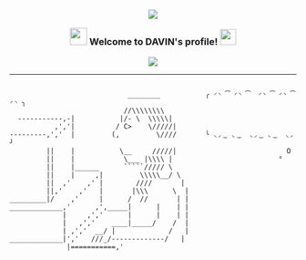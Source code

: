 <h3 align="center">

![](https://capsule-render.vercel.app/api?type=waving&color=gradient&height=100&section=header)

  <img src="https://camo.githubusercontent.com/5bbf8ca61ef5f92684489ace45ad6f45984fff87a621040c62b1fe31e3005ff9/687474703a2f2f692e696d6775722e636f6d2f436a34724d72532e676966" width="30">
  Welcome to DAVIN's profile!
  <img src="https://media.giphy.com/media/hvRJCLFzcasrR4ia7z/giphy.gif" width="28">
</h3>
<p align="center">
  <a href="https://github.com/CodeWhiteWeb/CodeWhiteWeb"><img src="https://readme-typing-svg.herokuapp.com?color=%2336BCF7&center=true&vCenter=true&lines=Hi+%2C+welcome+to+my+Github+page;;I+am+dav1n9;I+am+a+student;I’m+currently+learning+: + ...;I’m+open+to+collaborate+with+anyone;??+Lover+%3C3"></a>
</p>

---


``` 

                             ________           ╭ ◜◝ ͡ ◜◝ ͡  ◜◝ ͡ ◜◝ ͡  ◜◝ ╮
                            //\\\\\\\\             
  -----------,-|           |/- \  \\\\\|  
           ,','|          / C>    \/////| 
---------,','  |         (,         \////       ╰ ◟◞ ͜  ◟ ͜   ◟◞ ͜  ◟ ͜   ◟◞ ╯
         ||    |           \__     /////|                           O
         ||    |            \___ |\\\\ |                          °
         ||    |______      `````///// \
         ||    |     ,|         \\\\\__/ \
         ||  ,'    ,' |        ////       |
         ||,'    ,'   |       |\\\      \  |
_________|/    ,'     |      /  //       | |
_____________,'      ,',_____|      |    | |
             |     ,','      |      |    | |
             |   ,','    ____|_____/    /  |
             | ,','  __/ |             /   |
_____________|','   ///_/-------------/   |
              |===========,'
```
<!--### Hi there 👋-->
<!--
**dav1n9/dav1n9** is a ✨ _special_ ✨ repository because its `README.md` (this file) appears on your GitHub profile.

Here are some ideas to get you started:

- 🔭 I’m currently working on ...
- 🌱 I’m currently learning ...
- 👯 I’m looking to collaborate on ...
- 🤔 I’m looking for help with ...
- 💬 Ask me about ...
- 📫 How to reach me: ...
- 😄 Pronouns: ...
- ⚡ Fun fact: ...
-->
